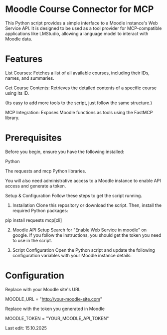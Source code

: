 # Moodle Course Connector for MCP


This Python script provides a simple interface to a Moodle instance's Web Service API. It is designed to be used as a tool provider for MCP-compatible applications like LMStudio, allowing a language model to interact with Moodle data.

# Features
List Courses: Fetches a list of all available courses, including their IDs, names, and summaries.

Get Course Contents: Retrieves the detailed contents of a specific course using its ID.

(Its easy to add more tools to the script, just follow the same structure.)

MCP Integration: Exposes Moodle functions as tools using the FastMCP library.

# Prerequisites
Before you begin, ensure you have the following installed:

Python

The requests and mcp Python libraries.

You will also need administrative access to a Moodle instance to enable API access and generate a token.

Setup & Configuration
Follow these steps to get the script running.

1. Installation
Clone this repository or download the script. Then, install the required Python packages:

pip install requests mcp[cli]

2. Moodle API Setup
    Search for "Enable Web Service in moodle" on google. If you follow the instructions, you should get the token you need to use in the script.

3. Script Configuration
Open the Python script and update the following configuration variables with your Moodle instance details:


# Configuration

Replace with your Moodle site's URL

MOODLE_URL = "http://your-moodle-site.com" 

Replace with the token you generated in Moodle

MOODLE_TOKEN = "YOUR_MOODLE_API_TOKEN"


Last edit: 15.10.2025